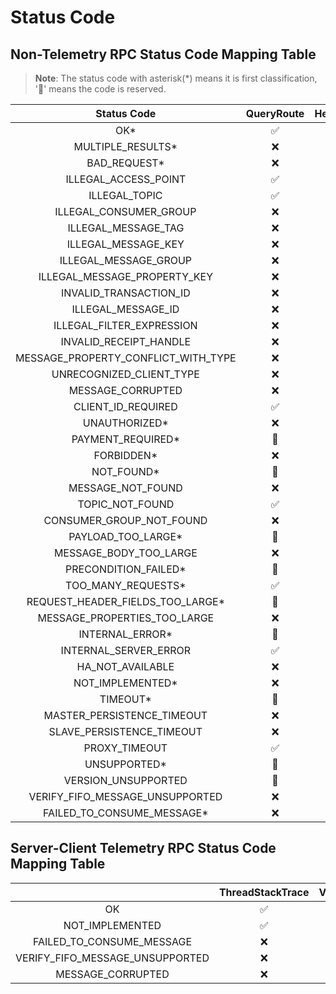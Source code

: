 # Status Code

## Non-Telemetry RPC Status Code Mapping Table

> **Note**: The status code with asterisk(*) means it is first classification, '🔄' means the code is reserved.

|             Status Code             | QueryRoute | Heartbeat | SendMessage | QueryAssignment | ReceiveMessage | AckMessage | ForwardMessageToDeadLetterQueue | EndTransaction | NotifyClientTermination | ChangeInvisibleDuration |
| :---------------------------------: | :--------: | :-------: | :---------: | :-------------: | :------------: | :--------: | :-----------------------------: | :------------: | :---------------------: | :---------------------: |
|                 OK*                 |     ✅      |     ✅     |      ✅      |        ✅        |       ✅        |     ✅      |                ✅                |       ✅        |            ✅            |            ✅            |
|          MULTIPLE_RESULTS*          |     ❌      |     ❌     |      ✅      |        ❌        |       ❌        |     ✅      |                ❌                |       ❌        |            ❌            |            ❌            |
|            BAD_REQUEST*             |     ❌      |     ❌     |      ❌      |        ❌        |       ❌        |     ❌      |                ❌                |       ❌        |            ❌            |            ❌            |
|        ILLEGAL_ACCESS_POINT         |     ✅      |     ❌     |      ❌      |        ✅        |       ❌        |     ❌      |                ❌                |       ❌        |            ❌            |            ❌            |
|            ILLEGAL_TOPIC            |     ✅      |     ✅     |      ✅      |        ✅        |       ✅        |     ✅      |                ✅                |       ✅        |            ❌            |            ✅            |
|       ILLEGAL_CONSUMER_GROUP        |     ❌      |     ✅     |      ❌      |        ❌        |       ✅        |     ✅      |                ✅                |       ✅        |            ✅            |            ✅            |
|         ILLEGAL_MESSAGE_TAG         |     ❌      |     ❌     |      ✅      |        ❌        |       ❌        |     ❌      |                ❌                |       ❌        |            ❌            |            ❌            |
|         ILLEGAL_MESSAGE_KEY         |     ❌      |     ❌     |      ✅      |        ❌        |       ❌        |     ❌      |                ❌                |       ❌        |            ❌            |            ❌            |
|        ILLEGAL_MESSAGE_GROUP        |     ❌      |     ❌     |      ✅      |        ❌        |       ❌        |     ❌      |                ❌                |       ❌        |            ❌            |            ❌            |
|    ILLEGAL_MESSAGE_PROPERTY_KEY     |     ❌      |     ❌     |      ✅      |        ❌        |       ❌        |     ❌      |                ❌                |       ❌        |            ❌            |            ❌            |
|       INVALID_TRANSACTION_ID        |     ❌      |     ❌     |      ❌      |        ❌        |       ❌        |     ❌      |                ❌                |       ✅        |            ❌            |            ❌            |
|         ILLEGAL_MESSAGE_ID          |     ❌      |     ❌     |      ✅      |        ❌        |       ❌        |     ❌      |                ❌                |       ❌        |            ❌            |            ❌            |
|      ILLEGAL_FILTER_EXPRESSION      |     ❌      |     ❌     |      ❌      |        ❌        |       ✅        |     ❌      |                ❌                |       ❌        |            ❌            |            ❌            |
|       INVALID_RECEIPT_HANDLE        |     ❌      |     ❌     |      ❌      |        ❌        |       ❌        |     ✅      |                ✅                |       ❌        |            ❌            |            ✅            |
| MESSAGE_PROPERTY_CONFLICT_WITH_TYPE |     ❌      |     ❌     |      ✅      |        ❌        |       ❌        |     ❌      |                ❌                |       ❌        |            ❌            |            ❌            |
|      UNRECOGNIZED_CLIENT_TYPE       |     ❌      |     ✅     |      ❌      |        ❌        |       ❌        |     ❌      |                ❌                |       ❌        |            ✅            |            ❌            |
|          MESSAGE_CORRUPTED          |     ❌      |     ❌     |      ✅      |        ❌        |       ❌        |     ❌      |                ❌                |       ❌        |            ❌            |            ❌            |
|         CLIENT_ID_REQUIRED          |     ✅      |     ✅     |      ✅      |        ✅        |       ✅        |     ✅      |                ✅                |       ✅        |            ✅            |            ✅            |
|            UNAUTHORIZED*            |     ❌      |     ✅     |      ✅      |        ❌        |       ✅        |     ✅      |                ✅                |       ✅        |            ✅            |            ✅            |
|          PAYMENT_REQUIRED*          |     🔄      |     🔄     |      🔄      |        🔄        |       🔄        |     🔄      |                🔄                |       🔄        |            🔄            |            🔄            |
|             FORBIDDEN*              |     ❌      |     ❌     |      ✅      |        ✅        |       ✅        |     ❌      |                ❌                |       ❌        |            ❌            |            ❌            |
|             NOT_FOUND*              |     🔄      |     🔄     |      🔄      |        🔄        |       🔄        |     🔄      |                🔄                |       🔄        |            🔄            |            🔄            |
|          MESSAGE_NOT_FOUND          |     ❌      |     ❌     |      ❌      |        ❌        |       ✅        |     ❌      |                ❌                |       ❌        |            ❌            |            ❌            |
|           TOPIC_NOT_FOUND           |     ✅      |     ❌     |      ✅      |        ✅        |       ✅        |     ✅      |                ✅                |       ❌        |            ❌            |            ✅            |
|      CONSUMER_GROUP_NOT_FOUND       |     ❌      |     ❌     |      ❌      |        ❌        |       ✅        |     ❌      |                ❌                |       ❌        |            ❌            |            ❌            |
|         PAYLOAD_TOO_LARGE*          |     🔄      |     🔄     |      🔄      |        🔄        |       🔄        |     🔄      |                🔄                |       🔄        |            🔄            |            🔄            |
|       MESSAGE_BODY_TOO_LARGE        |     ❌      |     ❌     |      ✅      |        ❌        |       ❌        |     ❌      |                ❌                |       ❌        |            ❌            |            ❌            |
|        PRECONDITION_FAILED*         |     🔄      |     🔄     |      🔄      |        🔄        |       🔄        |     🔄      |                🔄                |       🔄        |            🔄            |            🔄            |
|         TOO_MANY_REQUESTS*          |     ✅      |     ✅     |      ✅      |        ✅        |       ✅        |     ✅      |                ✅                |       ✅        |            ✅            |            ✅            |
|  REQUEST_HEADER_FIELDS_TOO_LARGE*   |     🔄      |     🔄     |      🔄      |        🔄        |       🔄        |     🔄      |                🔄                |       🔄        |            🔄            |            🔄            |
|    MESSAGE_PROPERTIES_TOO_LARGE     |     ❌      |     ❌     |      ✅      |        ❌        |       ❌        |     ❌      |                ❌                |       ❌        |            ❌            |            ❌            |
|           INTERNAL_ERROR*           |     🔄      |     🔄     |      🔄      |        🔄        |       🔄        |     🔄      |                🔄                |       🔄        |            🔄            |            🔄            |
|        INTERNAL_SERVER_ERROR        |     ✅      |     ✅     |      ✅      |        ✅        |       ✅        |     ✅      |                ✅                |       ✅        |            ✅            |            ✅            |
|          HA_NOT_AVAILABLE           |     ❌      |     ❌     |      ✅      |        ❌        |       ❌        |     ❌      |                ❌                |       ❌        |            ❌            |            ❌            |
|          NOT_IMPLEMENTED*           |     ❌      |     ❌     |      ❌      |        ❌        |       ❌        |     ❌      |                ❌                |       ❌        |            ❌            |            ❌            |
|              TIMEOUT*               |     🔄      |     🔄     |      🔄      |        🔄        |       🔄        |     🔄      |                🔄                |       🔄        |            🔄            |            🔄            |
|     MASTER_PERSISTENCE_TIMEOUT      |     ❌      |     ❌     |      ✅      |        ❌        |       ❌        |     ❌      |                ❌                |       ❌        |            ❌            |            ❌            |
|      SLAVE_PERSISTENCE_TIMEOUT      |     ❌      |     ❌     |      ✅      |        ❌        |       ❌        |     ❌      |                ❌                |       ❌        |            ❌            |            ❌            |
|            PROXY_TIMEOUT            |     ✅      |     ❌     |      ✅      |        ✅        |       ✅        |     ✅      |                ✅                |       ✅        |            ❌            |            ✅            |
|            UNSUPPORTED*             |     🔄      |     🔄     |      🔄      |        🔄        |       🔄        |     🔄      |                🔄                |       🔄        |            🔄            |            🔄            |
|         VERSION_UNSUPPORTED         |     🔄      |     🔄     |      🔄      |        🔄        |       🔄        |     🔄      |                🔄                |       🔄        |            🔄            |            🔄            |
|   VERIFY_FIFO_MESSAGE_UNSUPPORTED   |     ❌      |     ❌     |      ❌      |        ❌        |       ❌        |     ❌      |                ❌                |       ❌        |            ❌            |            ❌            |
|     FAILED_TO_CONSUME_MESSAGE*      |     ❌      |     ❌     |      ❌      |        ❌        |       ❌        |     ❌      |                ❌                |       ❌        |            ❌            |            ❌            |

## Server-Client Telemetry RPC Status Code Mapping Table

|                                 | ThreadStackTrace | VerifyMessageResult |
| :-----------------------------: | :--------------: | :-----------------: |
|               OK                |        ✅         |          ✅          |
|         NOT_IMPLEMENTED         |        ✅         |          ❌          |
|    FAILED_TO_CONSUME_MESSAGE    |        ❌         |          ✅          |
| VERIFY_FIFO_MESSAGE_UNSUPPORTED |        ❌         |          ✅          |
|        MESSAGE_CORRUPTED        |        ❌         |          ✅          |
